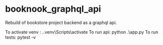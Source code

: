 # booknook_graphql_api
Rebuild of bookstore project backend as a graphql api.


To activate venv : .\.venv\Scripts\activate
To run api: python .\app.py
To run tests: pytest -v      
